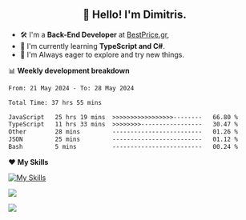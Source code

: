 <h2 align="center">👋 Hello! I'm Dimitris.</h2>

- 🛠 I'm a **Back-End Developer** at [BestPrice.gr](https://bestprice.gr),
- 🌱 I'm currently learning **TypeScript and C#**.
- 🧭 I'm Always eager to explore and try new things.
  
📊 **Weekly development breakdown**

<!--START_SECTION:waka-->

```txt
From: 21 May 2024 - To: 28 May 2024

Total Time: 37 hrs 55 mins

JavaScript   25 hrs 19 mins  >>>>>>>>>>>>>>>>>--------   66.80 %
TypeScript   11 hrs 33 mins  >>>>>>>>-----------------   30.47 %
Other        28 mins         -------------------------   01.26 %
JSON         25 mins         -------------------------   01.12 %
Bash         5 mins          -------------------------   00.24 %
```

<!--END_SECTION:waka-->

❤️ **My Skills**

[![My Skills](https://skillicons.dev/icons?i=ts,html,css,js,nodejs,express,react,vite,tailwind,mongodb,postgres,jest,git,md,vscode,postman,figma,linux,bash,py,java,php&theme=light&perline=11)](https://skillicons.dev)


<a href="https://wakatime.com/@018db2c8-3e4e-4392-80be-2ef5619c010a"><img src="https://wakatime.com/badge/user/018db2c8-3e4e-4392-80be-2ef5619c010a.svg?style=plastic" /></a>

![](https://hit.yhype.me/github/profile?user_id=45003429)
